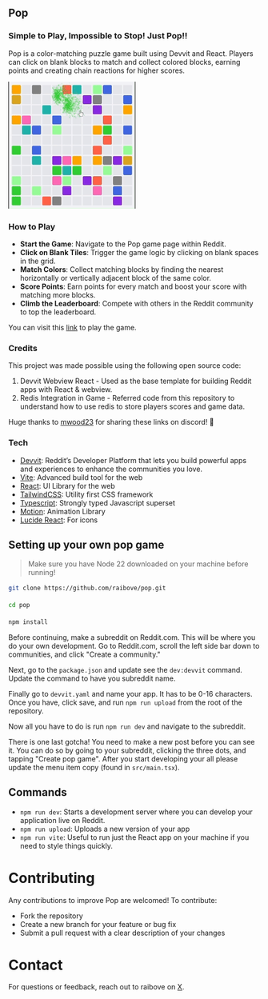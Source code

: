 ## Pop 
### Simple to Play, Impossible to Stop! Just Pop!!

Pop is a color-matching puzzle game built using Devvit and React. Players can click on blank blocks to match and collect colored blocks, earning points and creating chain reactions for higher scores.

![How it works](assets/gif_pop.gif)

### How to Play

- **Start the Game**: Navigate to the Pop game page within Reddit.
- **Click on Blank Tiles**: Trigger the game logic by clicking on blank spaces in the grid.
- **Match Colors**: Collect matching blocks by finding the nearest horizontally or vertically adjacent block of the same color.
- **Score Points**: Earn points for every match and boost your score with matching more blocks.
- **Climb the Leaderboard**: Compete with others in the Reddit community to top the leaderboard.

You can visit this [link](https://www.reddit.com/r/CrosswordCorner/comments/1hfqs60/pop_7/) to play the game.

### Credits

This project was made possible using the following open source code:

1. Devvit Webview React - Used as the base template for building Reddit apps with React & webview.
2. Redis Integration in Game - Referred code from this repository to understand how to use redis to store players scores and game data.

Huge thanks to [mwood23](https://github.com/mwood23/) for sharing these links on discord! 🙌

### Tech

- [Devvit](https://developers.reddit.com/docs/): Reddit’s Developer Platform that lets you build powerful apps and experiences to enhance the communities you love.
- [Vite](https://vite.dev/): Advanced build tool for the web
- [React](https://react.dev/): UI Library for the web
- [TailwindCSS](https://tailwindcss.com/): Utility first CSS framework
- [Typescript](https://www.typescriptlang.org/): Strongly typed Javascript superset
- [Motion](https://motion.dev/): Animation Library
- [Lucide React](https://lucide.dev/icons/): For icons

## Setting up your own pop game

> Make sure you have Node 22 downloaded on your machine before running!

```sh
git clone https://github.com/raibove/pop.git

cd pop

npm install
```

Before continuing, make a subreddit on Reddit.com. This will be where you do your own development. Go to Reddit.com, scroll the left side bar down to communities, and click "Create a community."

Next, go to the `package.json` and update see the `dev:devvit` command. Update the command to have you subreddit name.

Finally go to `devvit.yaml` and name your app. It has to be 0-16 characters. Once you have, click save, and run `npm run upload` from the root of the repository.

Now all you have to do is run `npm run dev` and navigate to the subreddit.

There is one last gotcha! You need to make a new post before you can see it. You can do so by going to your subreddit, clicking the three dots, and tapping "Create pop game". After you start developing your all please update the menu item copy (found in `src/main.tsx`).

## Commands

- `npm run dev`: Starts a development server where you can develop your application live on Reddit.
- `npm run upload`: Uploads a new version of your app
- `npm run vite`: Useful to run just the React app on your machine if you need to style things quickly.

# Contributing

Any contributions to improve Pop are welcomed! To contribute:
- Fork the repository
- Create a new branch for your feature or bug fix
- Submit a pull request with a clear description of your changes

# Contact

For questions or feedback, reach out to raibove on [X](https://x.com/shweta_kale1).